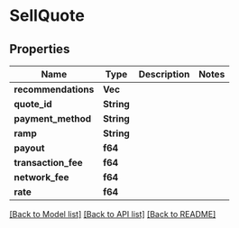 # SellQuote

## Properties

Name | Type | Description | Notes
------------ | ------------- | ------------- | -------------
**recommendations** | **Vec<String>** |  | 
**quote_id** | **String** |  | 
**payment_method** | **String** |  | 
**ramp** | **String** |  | 
**payout** | **f64** |  | 
**transaction_fee** | **f64** |  | 
**network_fee** | **f64** |  | 
**rate** | **f64** |  | 

[[Back to Model list]](../README.md#documentation-for-models) [[Back to API list]](../README.md#documentation-for-api-endpoints) [[Back to README]](../README.md)


